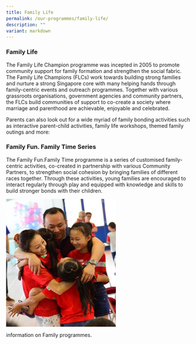 ```yaml
---
title: Family Life
permalink: /our-programmes/family-life/
description: ""
variant: markdown
---
```

### Family Life


The Family Life Champion programme was incepted in 2005 to promote community support for family formation and strengthen the social fabric. The Family Life Champions (FLCs) work towards building strong families and nurture a strong Singapore core with many helping hands through family-centric events and outreach programmes.  Together with various grassroots organisations, government agencies and community partners, the FLCs build communities of support to co-create a society where marriage and parenthood are achievable, enjoyable and celebrated.

Parents can also look out for a wide myriad of family bonding activities such as interactive parent-child activities, family life workshops, themed family outings and more:

### Family Fun. Family Time Series

The Family Fun.Family Time programme is a series of customised family-centric activities, co-created in partnership with various Community Partners, to strengthen social cohesion by bringing families of different races together. Through these activities, young families are encouraged to interact regularly through play and equipped with knowledge and skills to build stronger bonds with their children.<br>

<img style="width:300px; height:350px" align="center" src="/images/Our%20Programmes/Family.jpg">



information on Family programmes.